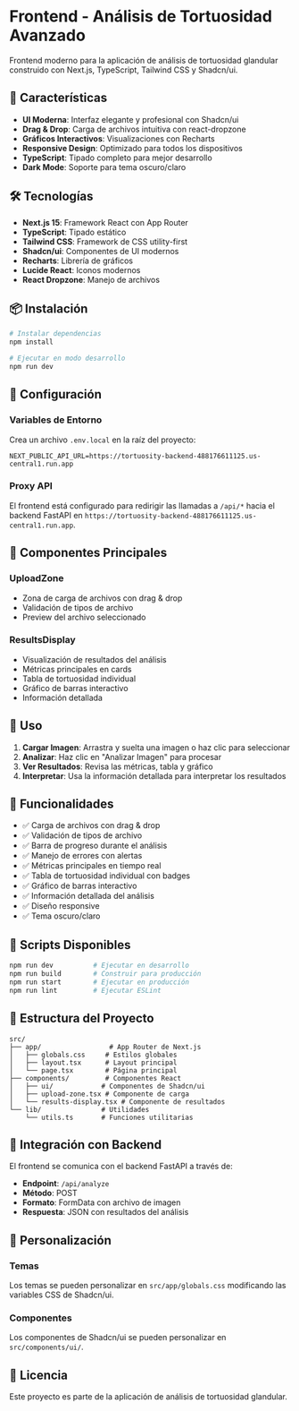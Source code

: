 # Frontend - Análisis de Tortuosidad Avanzado

Frontend moderno para la aplicación de análisis de tortuosidad glandular construido con Next.js, TypeScript, Tailwind CSS y Shadcn/ui.

## 🚀 Características

- **UI Moderna**: Interfaz elegante y profesional con Shadcn/ui
- **Drag & Drop**: Carga de archivos intuitiva con react-dropzone
- **Gráficos Interactivos**: Visualizaciones con Recharts
- **Responsive Design**: Optimizado para todos los dispositivos
- **TypeScript**: Tipado completo para mejor desarrollo
- **Dark Mode**: Soporte para tema oscuro/claro

## 🛠️ Tecnologías

- **Next.js 15**: Framework React con App Router
- **TypeScript**: Tipado estático
- **Tailwind CSS**: Framework de CSS utility-first
- **Shadcn/ui**: Componentes de UI modernos
- **Recharts**: Librería de gráficos
- **Lucide React**: Iconos modernos
- **React Dropzone**: Manejo de archivos

## 📦 Instalación

```bash
# Instalar dependencias
npm install

# Ejecutar en modo desarrollo
npm run dev
```

## 🔧 Configuración

### Variables de Entorno

Crea un archivo `.env.local` en la raíz del proyecto:

```env
NEXT_PUBLIC_API_URL=https://tortuosity-backend-488176611125.us-central1.run.app
```

### Proxy API

El frontend está configurado para redirigir las llamadas a `/api/*` hacia el backend FastAPI en `https://tortuosity-backend-488176611125.us-central1.run.app`.

## 🎨 Componentes Principales

### UploadZone
- Zona de carga de archivos con drag & drop
- Validación de tipos de archivo
- Preview del archivo seleccionado

### ResultsDisplay
- Visualización de resultados del análisis
- Métricas principales en cards
- Tabla de tortuosidad individual
- Gráfico de barras interactivo
- Información detallada

## 📱 Uso

1. **Cargar Imagen**: Arrastra y suelta una imagen o haz clic para seleccionar
2. **Analizar**: Haz clic en "Analizar Imagen" para procesar
3. **Ver Resultados**: Revisa las métricas, tabla y gráfico
4. **Interpretar**: Usa la información detallada para interpretar los resultados

## 🎯 Funcionalidades

- ✅ Carga de archivos con drag & drop
- ✅ Validación de tipos de archivo
- ✅ Barra de progreso durante el análisis
- ✅ Manejo de errores con alertas
- ✅ Métricas principales en tiempo real
- ✅ Tabla de tortuosidad individual con badges
- ✅ Gráfico de barras interactivo
- ✅ Información detallada del análisis
- ✅ Diseño responsive
- ✅ Tema oscuro/claro

## 🚀 Scripts Disponibles

```bash
npm run dev          # Ejecutar en desarrollo
npm run build        # Construir para producción
npm run start        # Ejecutar en producción
npm run lint         # Ejecutar ESLint
```

## 📁 Estructura del Proyecto

```
src/
├── app/                 # App Router de Next.js
│   ├── globals.css     # Estilos globales
│   ├── layout.tsx      # Layout principal
│   └── page.tsx        # Página principal
├── components/         # Componentes React
│   ├── ui/            # Componentes de Shadcn/ui
│   ├── upload-zone.tsx # Componente de carga
│   └── results-display.tsx # Componente de resultados
└── lib/               # Utilidades
    └── utils.ts       # Funciones utilitarias
```

## 🔗 Integración con Backend

El frontend se comunica con el backend FastAPI a través de:

- **Endpoint**: `/api/analyze`
- **Método**: POST
- **Formato**: FormData con archivo de imagen
- **Respuesta**: JSON con resultados del análisis

## 🎨 Personalización

### Temas
Los temas se pueden personalizar en `src/app/globals.css` modificando las variables CSS de Shadcn/ui.

### Componentes
Los componentes de Shadcn/ui se pueden personalizar en `src/components/ui/`.

## 📄 Licencia

Este proyecto es parte de la aplicación de análisis de tortuosidad glandular.

